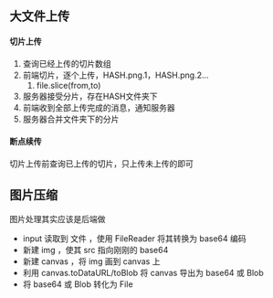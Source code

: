 ## 大文件上传

#### 切片上传

1. 查询已经上传的切片数组
2. 前端切片，逐个上传，HASH.png.1，HASH.png.2...
   1. file.slice(from,to)
3. 服务器接受分片，存在HASH文件夹下
4. 前端收到全部上传完成的消息，通知服务器
5. 服务器合并文件夹下的分片

#### 断点续传

切片上传前查询已上传的切片，只上传未上传的即可

## 图片压缩

图片处理其实应该是后端做

- input 读取到 文件 ，使用 FileReader 将其转换为 base64 编码
- 新建 img ，使其 src 指向刚刚的 base64
- 新建 canvas ，将 img 画到 canvas 上
- 利用 canvas.toDataURL/toBlob 将 canvas 导出为 base64 或 Blob
- 将 base64 或 Blob 转化为 File